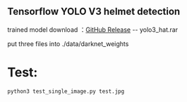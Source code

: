 ## Tensorflow YOLO V3 helmet detection
trained model download ：[GitHub Release](https://github.com/DataXujing/YOLO-V3-Tensorflow/releases/tag/model)  -- yolo3_hat.rar

put three files into  ./data/darknet_weights

# Test:
```
python3 test_single_image.py test.jpg
```


